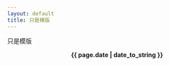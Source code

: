 ```yaml
---
layout: default
title: 只是模版
---
```


只是模版

<center><strong>{{ page.date | date_to_string }}</strong></center>
